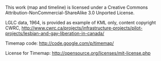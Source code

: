 This work (map and timeline) is licensed under a Creative Commons Attribution-NonCommercial-ShareAlike 3.0 Unported License.  

LGLC data, 1964, is provided as example of KML only, content copyright CWRC, http://www.cwrc.ca/projects/infrastructure-projects/pilot-projects/lesbian-and-gay-liberation-in-canada/

Timemap code: 
http://code.google.com/p/timemap/

License for Timemap: http://opensource.org/licenses/mit-license.php
